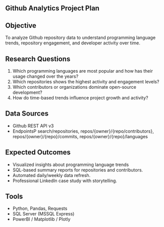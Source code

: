 ## Github Analytics Project Plan

## Objective
To analyze Github repository data to understand programming language trends, repository engagement, and developer activity over time.

## Research Questions
1. Which programming languages are most popular and how has their usage changed over the years?
2. Which repositories shows the highest activity and engagement levels?
3. Which contributors or organizations dominate open-source development?
4. How do time-based trends influence project growth and activity?

## Data Sources
- Github REST API v3
- EndpointsP search/repositories, repos/{owner}/{repo/contributors}, repos/{owner}/{repo}/commits, repos/{owner}/{repo}/languages

## Expected Outcomes
- Visualized insights about programming language trends
- SQL-based summary reports for repositories and contributors.
- Automated daily/weekly data refresh.
- Professional LinkedIn case study with storytelling.

## Tools
- Python, Pandas, Requests
- SQL Server (MSSQL Express)
- PowerBI / Matplotlib / Plotly